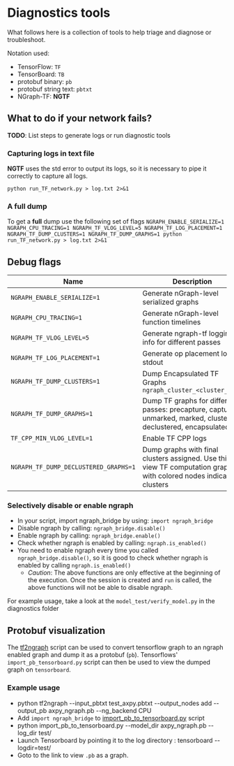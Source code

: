 # Diagnostics tools

What follows here is a collection of tools to help triage 
and diagnose or troubleshoot.

Notation used:

* TensorFlow: `TF`
* TensorBoard: `TB`
* protobuf binary: `pb`
* protobuf string text: `pbtxt`
* NGraph-TF: **NGTF**


## What to do if your network fails?

**TODO**: List steps to generate logs or run diagnostic tools


### Capturing logs in text file

**NGTF** uses the std error to output its logs, so it is necessary to pipe 
it correctly to capture all logs.

    python run_TF_network.py > log.txt 2>&1

### A full dump

To get a **full** dump use the following set of flags
```NGRAPH_ENABLE_SERIALIZE=1 NGRAPH_CPU_TRACING=1 NGRAPH_TF_VLOG_LEVEL=5 NGRAPH_TF_LOG_PLACEMENT=1 NGRAPH_TF_DUMP_CLUSTERS=1 NGRAPH_TF_DUMP_GRAPHS=1 python run_TF_network.py > log.txt 2>&1```


## Debug flags

|Name                          |Description                            |
|------------------------------|---------------------------------------|
| `NGRAPH_ENABLE_SERIALIZE=1`  | Generate nGraph-level serialized graphs|
| `NGRAPH_CPU_TRACING=1`       | Generate nGraph-level function timelines|
| `NGRAPH_TF_VLOG_LEVEL=5`     | Generate ngraph-tf logging info for different passes|
| `NGRAPH_TF_LOG_PLACEMENT=1`  | Generate op placement log at stdout   |
| `NGRAPH_TF_DUMP_CLUSTERS=1`  | Dump Encapsulated TF Graphs `ngraph_cluster_<cluster_num>` |
| `NGRAPH_TF_DUMP_GRAPHS=1`    | Dump TF graphs for different passes: precapture, capture, unmarked, marked, clustered, declustered, encapsulated |
| `TF_CPP_MIN_VLOG_LEVEL=1`    | Enable TF CPP logs                    |
| `NGRAPH_TF_DUMP_DECLUSTERED_GRAPHS=1` | Dump graphs with final clusters assigned. Use this to view TF computation graph with colored nodes indicating clusters|

### Selectively disable or enable ngraph

* In your script, import ngraph_bridge by using: ```import ngraph_bridge```
* Disable ngraph by calling: ```ngraph_bridge.disable()```
* Enable ngraph by calling: ```ngraph_bridge.enable()```
* Check whether ngraph is enabled by calling: ```ngraph.is_enabled()```
* You need to enable ngraph every time you called ```ngraph_bridge.disable()```, so it is good to check whether ngraph is enabled by calling ```ngraph.is_enabled()```
   * _Caution_: The above functions are only effective at the beginning of the execution. Once the session is created and ```run``` is called, the above functions will not be able to disable ngraph. 


For example usage, take a look at the ```model_test/verify_model.py``` in the diagnostics folder


## Protobuf visualization

The [tf2ngraph] script can be used to convert tensorflow graph to an ngraph enabled graph
and dump it as a protobuf (`pb`).
Tensorflows' `import_pb_tensorboard.py` script can then be used to view the
dumped graph on `tensorboard`.

### Example usage

* python tf2ngraph --input_pbtxt test_axpy.pbtxt --output_nodes add --output_pb axpy_ngraph.pb --ng_backend CPU
* Add `import ngraph_bridge` to [import_pb_to_tensorboard.py] script
* python import_pb_to_tensorboard.py --model_dir axpy_ngraph.pb --log_dir test/
* Launch Tensorboard by pointing it to the log directory : tensorboard --logdir=test/
* Goto to the link to view `.pb` as a graph.

[nGraph Library documentation]: https://ngraph.nervanasys.com/docs/latest/frameworks/generic-configs.html#activate-logtrace-related-environment-variables
[tf2ngraph]: https://github.com/tensorflow/ngraph-bridge/blob/master/tools/tf2ngraph.py
[import_pb_to_tensorboard.py]: https://github.com/tensorflow/tensorflow/blob/8ddd4429f9f7b21c7dc9312f1bad0dbf5377c615/tensorflow/python/tools/import_pb_to_tensorboard.py
